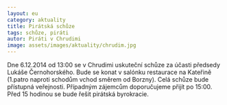 ```yaml
---
layout: eu
category: aktuality
title: Pirátská schůze
tags: schůze, piráti
autor: Piráti v Chrudimi
image: assets/images/aktuality/chrudim.jpg
---
```


Dne 6.12.2014 od 13:00 se v Chrudimi uskuteční schůze za účasti předsedy Lukáše Černohorského. Bude se konat v salónku restaurace na Kateřině (1.patro naproti schodům vchod směrem od Borzny). Celá schůze bude přístupná veřejnosti.  Případným zájemcům doporučujeme přijít po 15:00. Před 15 hodinou se bude řešit pirátská byrokracie. 


